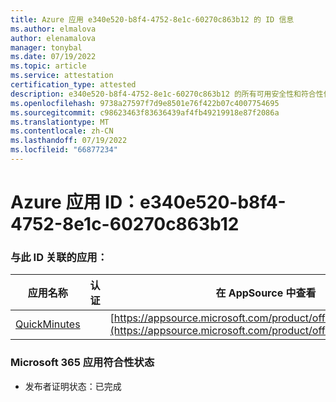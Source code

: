 ```yaml
---
title: Azure 应用 e340e520-b8f4-4752-8e1c-60270c863b12 的 ID 信息
ms.author: elmalova
author: elenamalova
manager: tonybal
ms.date: 07/19/2022
ms.topic: article
ms.service: attestation
certification_type: attested
description: e340e520-b8f4-4752-8e1c-60270c863b12 的所有可用安全性和符合性信息信息。
ms.openlocfilehash: 9738a27597f7d9e8501e76f422b07c4007754695
ms.sourcegitcommit: c98623463f83636439af4fb49219918e87f2086a
ms.translationtype: MT
ms.contentlocale: zh-CN
ms.lasthandoff: 07/19/2022
ms.locfileid: "66877234"
---
```

# <a name="azure-app-id-e340e520-b8f4-4752-8e1c-60270c863b12"></a>Azure 应用 ID：e340e520-b8f4-4752-8e1c-60270c863b12


### <a name="apps-associated-with-this-id"></a>与此 ID 关联的应用：
| **应用名称** | **认证** | **在 AppSource 中查看** |
|--------------|---------------|-----------------------|
| [QuickMinutes](../forward/WA200004414.md) |  | [https://appsource.microsoft.com/product/office/WA200004414](https://appsource.microsoft.com/product/office/WA200004414) |

### <a name="microsoft-365-app-compliance-status"></a>Microsoft 365 应用符合性状态
- 发布者证明状态：已完成
